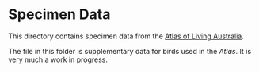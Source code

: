 Specimen Data
==========

This directory contains specimen data from the [Atlas of Living Australia](https://www.ala.org.au/).

The file in this folder is supplementary data for birds used in the _Atlas_. It is very much a work in progress.
